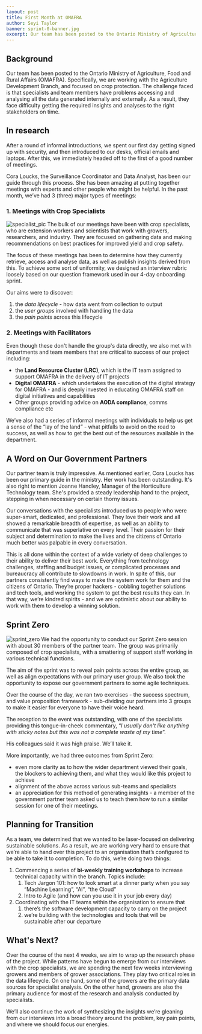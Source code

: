 ```yaml
---
layout: post
title: First Month at OMAFRA
author: Seyi Taylor
banner: sprint-0-banner.jpg
excerpt: Our team has been posted to the Ontario Ministry of Agriculture, Food and Rural Affairs (OMAFRA). Specifically, we are working with the Agriculture Development Branch, and focused on crop protection.
---
```

## Background
Our team has been posted to the Ontario Ministry of Agriculture, Food and Rural Affairs (OMAFRA). Specifically, we are working with the Agriculture Development Branch, and focused on crop protection. The challenge faced is that specialists and team members have problems accessing and analysing all the data generated internally and externally. As a result, they face difficulty getting the required insights and analyses to the right stakeholders on time. 


## In research
After a round of informal introductions, we spent our first day getting signed up with security, and then introduced to our desks, official emails and laptops. After this, we immediately headed off to the first of a good number of meetings.

Cora Loucks, the Surveillance Coordinator and Data Analyst, has been our guide through this process. She has been amazing at putting together meetings with experts and other people who might be helpful. In the past month, we’ve had 3 (three) major types of meetings:

### 1. Meetings with Crop Specialists
![specialist_pic](/omafra-updates/images/IMG_3008.JPG?auto=compress&cs=tinysrgb&dpr=1)
The bulk of our meetings have been with crop specialists, who are extension workers and scientists that work with growers, researchers, and industry.  They are focused on gathering data and making recommendations on best practices for improved yield and crop safety.

The focus of these meetings has been to determine how they currently retrieve, access and analyse data, as well as publish insights derived from this. To achieve some sort of uniformity, we designed an interview rubric loosely based on our question framework used in our 4-day onboarding sprint.

Our aims were to discover:
1. the _data lifecycle_ - how data went from collection to output
2. the _user groups_ involved with handling the data
3. the _pain points_ across this lifecycle 

### 2. Meetings with Facilitators
Even though these don't handle the group's data directly, we also met with departments and team members that are critical to success of our project including:
- the **Land Resource Cluster (LRC)**, which is the IT team assigned to support OMAFRA in the delivery of IT projects
- **Digital OMAFRA** - which undertakes the execution of the digital strategy for OMAFRA - and is deeply invested in educating OMAFRA staff on digital initiatives and capabilities
- Other groups providing advice on **AODA compliance**, comms compliance etc

We’ve also had a series of informal meetings with individuals to help us get a sense of the “lay of the land” - what pitfalls to avoid on the road to success, as well as how to get the best out of the resources available in the department. 


## A Word on Our Government Partners
Our partner team is truly impressive. As mentioned earlier, Cora Loucks has been our primary guide in the ministry. Her work has been outstanding. It's also right to mention Joanne Handley, Manager of the Horticulture Technology team. She's provided a steady leadership hand to the project, stepping in when necessary on certain thorny issues.

Our conversations with the specialists introduced us to people who were super-smart, dedicated, and professional. They love their work and all showed a remarkable breadth of expertise, as well as an ability to communicate that was superlative on every level. Their passion for their subject and determination to make the lives and the citizens of Ontario much better was palpable in every conversation.

This is all done within the context of a wide variety of deep challenges to their ability to deliver their best work. Everything from technology challenges, staffing and budget issues, or complicated processes and bureaucracy all contribute to slowdowns in work. In spite of this, our partners consistently find ways to make the system work for them and the citizens of Ontario. They’re proper hackers - cobbling together solutions and tech tools, and working the system to get the best results they can. In that way, we’re kindred spirits - and we are optimistic about our ability to work with them to develop a winning solution.


## Sprint Zero
![sprint_zero](/omafra-updates/images/IMG_0373.JPG?auto=compress&cs=tinysrgb&dpr=1)
We had the opportunity to conduct our Sprint Zero session with about 30 members of the partner team. The group was primarily composed of crop specialists, with a smattering of support staff working in various technical functions.

The aim of the sprint was to reveal pain points across the entire group, as well as align expectations with our primary user group. We also took the opportunity to expose our government partners to some agile techniques.

Over the course of the day, we ran two exercises - the success spectrum, and value proposition framework - sub-dividing our partners into 3 groups to make it easier for everyone to have their voice heard.

The reception to the event was outstanding, with one of the specialists providing this tongue-in-cheek commentary, “*I usually don't like anything with sticky notes but this was not a complete waste of my time*”.

His colleagues said it was high praise. We’ll take it. 

More importantly, we had three outcomes from Sprint Zero:
- even more clarity as to how the wider department viewed their goals, the blockers to achieving them, and what they would like this project to achieve
- alignment of the above across various sub-teams and specialists
- an appreciation for this method of generating insights - a member of the government partner team asked us to teach them how to run a similar session for one of their meetings.


## Planning for Transition
As a team, we determined that we wanted to be laser-focused on delivering sustainable solutions. As a result, we are working very hard to ensure that we’re able to hand over this project to an organisation that’s configured to be able to take it to completion. To do this, we’re doing two things:
1. Commencing a series of **bi-weekly training workshops** to increase technical capacity within the branch. Topics include:
   1. Tech Jargon 101: how to look smart at a dinner party when you say “Machine Learning”, “AI”, “the Cloud”
   2. Intro to Agile (and how can you use it in your job every day)
2. Coordinating with the IT teams within the organisation to ensure that
   1. there’s the software development capacity to carry on the project
   2. we’re building with the technologies and tools that will be sustainable after our departure


## What's Next?
Over the course of the next 4 weeks, we aim to wrap up the research phase of the project. While patterns have begun to emerge from our interviews with the crop specialists, we are spending the next few weeks interviewing growers and members of grower associations. They play two critical roles in the data lifecycle. On one hand, some of the growers are the primary data sources for specialist analysis. On the other hand, growers are also the primary audience for most of the research and analysis conducted by specialists.

We’ll also continue the work of synthesizing the insights we’re gleaning from our interviews into a broad theory around the problem, key pain points, and where we should focus our energies.

